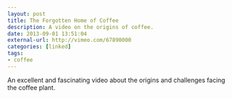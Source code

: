 ```yaml
---
layout: post
title: The Forgotten Home of Coffee
description: A video on the origins of coffee.
date: 2013-09-01 13:51:04
external-url: http://vimeo.com/67890000
categories: [linked]
tags:
- coffee
---
```


An excellent and fascinating video about the origins and challenges facing the coffee plant.
